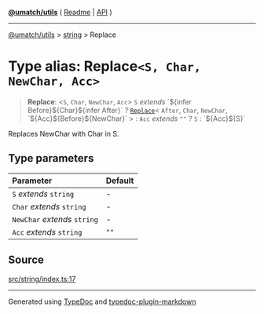 [**@umatch/utils**](../../README.md) ( [Readme](../../README.md) \| [API](../../API.md) )

---

[@umatch/utils](../../API.md) > [string](../README.md) > Replace

# Type alias: Replace`<S, Char, NewChar, Acc>`

> **Replace**: \<`S`, `Char`, `NewChar`, `Acc`\> `S` _extends_ \`$\{infer Before}$\{Char}$\{infer After}\` ? [`Replace`](type-alias.Replace.md)\< `After`, `Char`, `NewChar`, \`$\{Acc}$\{Before}$\{NewChar}\` \> : `Acc` _extends_ `""` ? `S` : \`$\{Acc}$\{S}\`

Replaces NewChar with Char in S.

## Type parameters

| Parameter                    | Default |
| :--------------------------- | :------ |
| `S` _extends_ `string`       | -       |
| `Char` _extends_ `string`    | -       |
| `NewChar` _extends_ `string` | -       |
| `Acc` _extends_ `string`     | `""`    |

## Source

[src/string/index.ts:17](https://github.com/umatch-oficial/utils/blob/106c322/src/string/index.ts#L17)

---

Generated using [TypeDoc](https://typedoc.org/) and [typedoc-plugin-markdown](https://www.npmjs.com/package/typedoc-plugin-markdown)
